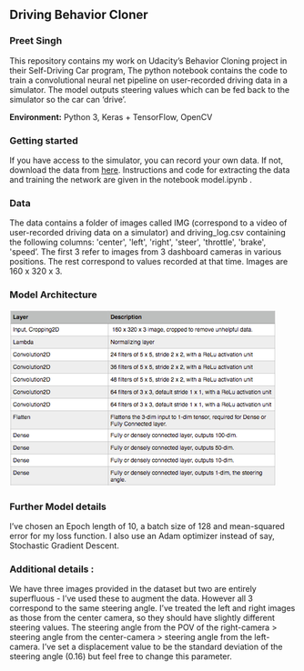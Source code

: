 
## Driving Behavior Cloner
### Preet Singh 
This repository contains my work on Udacity’s Behavior Cloning project in their Self-Driving Car program, The python notebook contains the code to train a convolutional neural net pipeline on user-recorded driving data in a simulator. The model outputs steering values which can be fed back to the simulator so the car can ‘drive’.

**Environment:** Python 3, Keras + TensorFlow, OpenCV

### Getting started 
If you have access to the simulator, you can record your own data. If not, download the data from [here](https://d17h27t6h515a5.cloudfront.net/topher/2016/December/584f6edd_data/data.zip). Instructions and code for extracting the data and training the network are given in the notebook model.ipynb . 

### Data 
The data contains a folder of images called IMG (correspond to a video of user-recorded driving data on a simulator) and driving_log.csv containing the following columns: 'center', 'left', 'right', 'steer', 'throttle', 'brake', 'speed’. The first 3 refer to images from 3 dashboard cameras in various positions. The rest correspond to values recorded at that time. Images are 160 x 320 x 3. 

### Model Architecture
![CNN](images/archp3.png)

### Further Model details
I’ve chosen an Epoch length of 10, a batch size of 128 and mean-squared error for my loss function. I also use an Adam optimizer instead of say, Stochastic Gradient Descent. 
 

### Additional details : 
We have three images provided in the dataset but two are entirely superfluous - I’ve used these to augment the data. However all 3 correspond to the same steering angle. I’ve treated the left and right images as those from the center camera, so they should have slightly different steering values. The steering angle from the POV of the right-camera > steering angle from the center-camera > steering angle from the left-camera. I’ve set a displacement value to be the standard deviation of the steering angle (0.16) but feel free to change this parameter.

